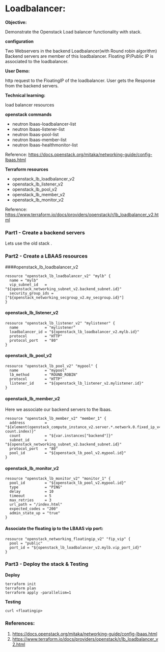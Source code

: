 # Loadbalancer:

**Objective:**

Demonstrate the Openstack Load balancer functionality with stack.

**configuration**

Two Webservers in the backend
Loadbalancer(with Round robin algorithm)
Backend servers are member of this loadbalancer.
Floating IP/Public IP is associated to the loadbalancer.

**User Demo:**

http request to the FloatingIP of the loadbalancer. User gets the Response from the backend servers.


**Technical learning:**

load balancer resources


**openstack commands**

- neutron lbaas-loadbalancer-list
- neutron lbaas-listener-list
- neutron lbaas-pool-list
- neutron lbaas-member-list
- neutron lbaas-healthmonitor-list

Reference:
https://docs.openstack.org/mitaka/networking-guide/config-lbaas.html


**Terraform resources**

- openstack_lb_loadbalancer_v2
- openstack_lb_listener_v2
- openstack_lb_pool_v2
- openstack_lb_member_v2
- openstack_lb_monitor_v2

Reference:
https://www.terraform.io/docs/providers/openstack/r/lb_loadbalancer_v2.html






### Part1 - Create a backend servers 

Lets use the old stack .


### Part2 - Create a LBAAS resources


####openstack_lb_loadbalancer_v2


```
resource "openstack_lb_loadbalancer_v2" "mylb" {
  name = "mylb"
  vip_subnet_id   = "${openstack_networking_subnet_v2.backend_subnet.id}"
  security_group_ids = ["${openstack_networking_secgroup_v2.my_secgroup.id}"]
}

```


#### openstack_lb_listener_v2


```
resource "openstack_lb_listener_v2" "mylistener" {
  name            = "mylistener"
  loadbalancer_id = "${openstack_lb_loadbalancer_v2.mylb.id}"
  protocol        = "HTTP"
  protocol_port   = "80"
}
```




#### openstack_lb_pool_v2


```
resource "openstack_lb_pool_v2" "mypool" {
  name            = "mypool"
  lb_method       = "ROUND_ROBIN"
  protocol        = "HTTP"
  listener_id     = "${openstack_lb_listener_v2.mylistener.id}"
}
```


#### openstack_lb_member_v2

Here we associate our backend servers to the lbaas.

```
resource "openstack_lb_member_v2" "member_1" {
  address         = "${element(openstack_compute_instance_v2.server.*.network.0.fixed_ip_v4, count.index)}"
  count           = "${var.instances["backend"]}"
  subnet_id       = "${openstack_networking_subnet_v2.backend_subnet.id}"
  protocol_port   = "80"
  pool_id         = "${openstack_lb_pool_v2.mypool.id}"
}
```

#### openstack_lb_monitor_v2



```
resource "openstack_lb_monitor_v2" "monitor_1" {
  pool_id         = "${openstack_lb_pool_v2.mypool.id}"
  type            = "PING"
  delay           = 10
  timeout         = 5
  max_retries     = 3
  url_path = "/index.html"
  expected_codes = "200"
  admin_state_up = "true"
}
```


#### Associate the floating ip to the LBAAS vip port:

```
resource "openstack_networking_floatingip_v2" "fip_vip" {
  pool = "public"
  port_id = "${openstack_lb_loadbalancer_v2.mylb.vip_port_id}"
}
```


### Part3 - Deploy the stack & Testing

**Deploy**

```
terraform init
terraform plan
terraform apply -parallelism=1
```

**Testing**

```
curl <floatingip>
```

### References:

1. https://docs.openstack.org/mitaka/networking-guide/config-lbaas.html
2. https://www.terraform.io/docs/providers/openstack/r/lb_loadbalancer_v2.html

